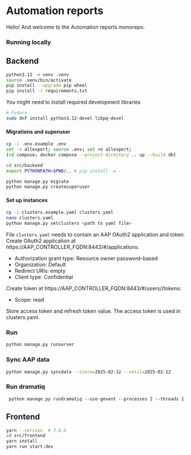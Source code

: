 # Automation reports

Hello! And welcome to the Automation reports monorepo.

### Running locally

## Backend

```bash
python3.12 -m venv .venv
source .venv/bin/activate
pip install --upgrade pip wheel
pip install -r requirements.txt
```

You might need to install required development libraries

```bash
# Fedora
sudo dnf install python3.12-devel libpq-devel
```

#### Migrations and superuser

```bash
cp -i .env.example .env
set -o allexport; source .env; set +o allexport;
(cd compose; docker compose --project-directory .. up --build db)

cd src/backend
export PYTHONPATH=$PWD/.. # pip install -e .

python manage.py migrate
python manage.py createsuperuser
```

#### Set up instances

```bash
cp -i clusters.example.yaml clusters.yaml
nano clusters.yaml
python manage.py setclusters <path to yaml file>
```

File `clusters.yaml` needs to contain an AAP OAuth2 application and token.
Create OAuth2 application at https://AAP_CONTROLLER_FQDN:8443/#/applications:

- Authorization grant type: Resource owner password-based
- Organization: Default
- Redirect URIs: empty
- Client type: Confidential

Create token at https://AAP_CONTROLLER_FQDN:8443/#/users/<id>/tokens:

- Scope: read

Store access token and refresh token value.
The access token is used in clusters.yaml.

### Run

```bash
python manage.py runserver
```

### Sync AAP data
```bash
python manage.py syncdata --since=2025-02-12 --until=2025-02-12
```

### Run dramatiq
     python manage.py rundramatiq --use-gevent --processes 2 --threads 1

## Frontend

```bash
yarn --version  # 3.8.6
cd src/frontend
yarn install
yarn run start:dev
```
